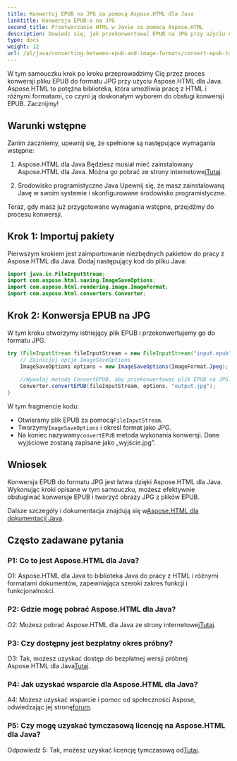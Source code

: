 ```yaml
---
title: Konwertuj EPUB na JPG za pomocą Aspose.HTML dla Java
linktitle: Konwersja EPUB-a na JPG
second_title: Przetwarzanie HTML w Javie za pomocą Aspose.HTML
description: Dowiedz się, jak przekonwertować EPUB na JPG przy użyciu Aspose.HTML dla Java. Postępuj zgodnie z naszym przewodnikiem krok po kroku i wykorzystaj moc Aspose.HTML.
type: docs
weight: 12
url: /pl/java/converting-between-epub-and-image-formats/convert-epub-to-jpg/
---
```

W tym samouczku krok po kroku przeprowadzimy Cię przez proces konwersji pliku EPUB do formatu JPG przy użyciu Aspose.HTML dla Java. Aspose.HTML to potężna biblioteka, która umożliwia pracę z HTML i różnymi formatami, co czyni ją doskonałym wyborem do obsługi konwersji EPUB. Zacznijmy!

## Warunki wstępne

Zanim zaczniemy, upewnij się, że spełnione są następujące wymagania wstępne:

1. Aspose.HTML dla Java
 Będziesz musiał mieć zainstalowany Aspose.HTML dla Java. Można go pobrać ze strony internetowej[Tutaj](https://releases.aspose.com/html/java/).

2. Środowisko programistyczne Java
Upewnij się, że masz zainstalowaną Javę w swoim systemie i skonfigurowane środowisko programistyczne.

Teraz, gdy masz już przygotowane wymagania wstępne, przejdźmy do procesu konwersji.

## Krok 1: Importuj pakiety

Pierwszym krokiem jest zaimportowanie niezbędnych pakietów do pracy z Aspose.HTML dla Java. Dodaj następujący kod do pliku Java:

```java
import java.io.FileInputStream;
import com.aspose.html.saving.ImageSaveOptions;
import com.aspose.html.rendering.image.ImageFormat;
import com.aspose.html.converters.Converter;
```

## Krok 2: Konwersja EPUB na JPG

W tym kroku otworzymy istniejący plik EPUB i przekonwertujemy go do formatu JPG.

```java
try (FileInputStream fileInputStream = new FileInputStream("input.epub")) {
    // Zainicjuj opcje ImageSaveOptions
    ImageSaveOptions options = new ImageSaveOptions(ImageFormat.Jpeg);
    
    //Wywołaj metodę ConvertEPUB, aby przekonwertować plik EPUB na JPG.
    Converter.convertEPUB(fileInputStream, options, "output.jpg");
}
```

W tym fragmencie kodu:

-  Otwieramy plik EPUB za pomocą`FileInputStream`.
-  Tworzymy`ImageSaveOptions` i określ format jako JPG.
-  Na koniec nazywamy`convertEPUB` metoda wykonania konwersji. Dane wyjściowe zostaną zapisane jako „wyjście.jpg”.

## Wniosek

Konwersja EPUB do formatu JPG jest łatwa dzięki Aspose.HTML dla Java. Wykonując kroki opisane w tym samouczku, możesz efektywnie obsługiwać konwersje EPUB i tworzyć obrazy JPG z plików EPUB.

 Dalsze szczegóły i dokumentacja znajdują się w[Aspose.HTML dla dokumentacji Java](https://reference.aspose.com/html/java/).

## Często zadawane pytania

### P1: Co to jest Aspose.HTML dla Java?

O1: Aspose.HTML dla Java to biblioteka Java do pracy z HTML i różnymi formatami dokumentów, zapewniająca szeroki zakres funkcji i funkcjonalności.

### P2: Gdzie mogę pobrać Aspose.HTML dla Java?

 O2: Możesz pobrać Aspose.HTML dla Java ze strony internetowej[Tutaj](https://releases.aspose.com/html/java/).

### P3: Czy dostępny jest bezpłatny okres próbny?

 O3: Tak, możesz uzyskać dostęp do bezpłatnej wersji próbnej Aspose.HTML dla Java[Tutaj](https://releases.aspose.com/).

### P4: Jak uzyskać wsparcie dla Aspose.HTML dla Java?

 A4: Możesz uzyskać wsparcie i pomoc od społeczności Aspose, odwiedzając jej stronę[forum](https://forum.aspose.com/).

### P5: Czy mogę uzyskać tymczasową licencję na Aspose.HTML dla Java?

Odpowiedź 5: Tak, możesz uzyskać licencję tymczasową od[Tutaj](https://purchase.aspose.com/temporary-license/).
